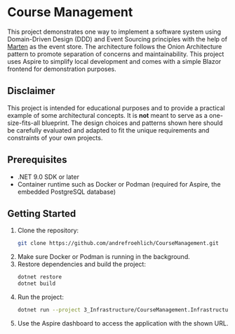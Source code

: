 # Course Management

This project demonstrates one way to implement a software system using Domain-Driven Design (DDD) and Event Sourcing principles with the help of [Marten](https://martendb.io/) as the event store. The architecture follows the Onion Architecture pattern to promote separation of concerns and maintainability. This project uses Aspire to simplify local development and comes with a simple Blazor frontend for demonstration purposes.

## Disclaimer

This project is intended for educational purposes and to provide a practical example of some architectural concepts. It is **not** meant to serve as a one-size-fits-all blueprint. The design choices and patterns shown here should be carefully evaluated and adapted to fit the unique requirements and constraints of your own projects. 

## Prerequisites

- .NET 9.0 SDK or later
- Container runtime such as Docker or Podman (required for Aspire, the embedded PostgreSQL database)

## Getting Started

1. Clone the repository:
   ```bash
   git clone https://github.com/andrefroehlich/CourseManagement.git
   ```
2. Make sure Docker or Podman is running in the background.
3. Restore dependencies and build the project:
   ```bash
   dotnet restore
   dotnet build
   ```
4. Run the project:
   ```bash
   dotnet run --project 3_Infrastructure/CourseManagement.Infrastructure.AspireAppHost
   ```
5. Use the Aspire dashboard to access the application with the shown URL. 
